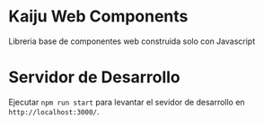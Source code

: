 # Kaiju Web Components

Libreria base de componentes web construida solo con Javascript

# Servidor de Desarrollo

Ejecutar `npm run start` para levantar el sevidor de desarrollo en `http://localhost:3000/`.